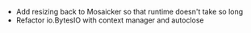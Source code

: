 * Add resizing back to Mosaicker so that runtime doesn't take so long
* Refactor io.BytesIO with context manager and autoclose
